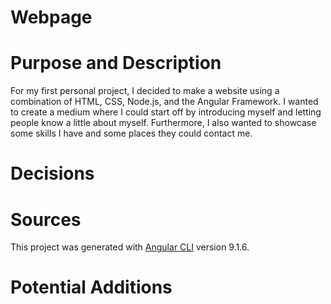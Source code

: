 # Webpage

# Purpose and Description
For my first personal project, I decided to make a website using a combination of HTML, CSS, Node.js, and the Angular Framework. I wanted to create a medium where I could start off by introducing myself and letting people know a little about myself. Furthermore, I also wanted to showcase some skills I have and some places they could contact me.



# Decisions



# Sources
This project was generated with [Angular CLI](https://github.com/angular/angular-cli) version 9.1.6.

# Potential Additions









